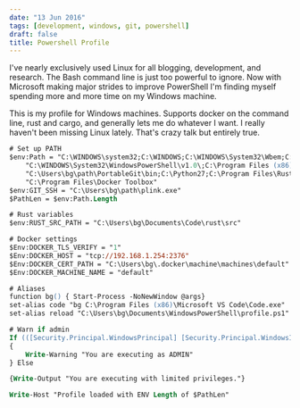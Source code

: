```yaml
---
date: "13 Jun 2016"
tags: [development, windows, git, powershell]
draft: false
title: Powershell Profile
---
```


I've nearly exclusively used Linux for all blogging, development, and research.
The Bash command line is just too powerful to ignore. Now with Microsoft making
major strides to improve PowerShell I'm finding myself spending more and more
time on my Windows machine.

This is my profile for Windows machines. Supports docker on the command line, rust and cargo, 
and generally lets me do whatever I want. I really haven't been missing Linux lately. That's 
crazy talk but entirely true.

```ps
# Set up PATH
$env:Path = "C:\WINDOWS\system32;C:\WINDOWS;C:\WINDOWS\System32\Wbem;C:\Users\bg\path;" +
    "C:\WINDOWS\System32\WindowsPowerShell\v1.0\;C:\Program Files (x86)\GNU\GnuPG\pub;C:\Program Files\nodejs\;" +
    "C:\Users\bg\path\PortableGit\bin;C:\Python27;C:\Program Files\Rust stable GNU 1.9\bin;C:\Users\bg\.cargo\bin;" +
    "C:\Program Files\Docker Toolbox"
$env:GIT_SSH = "C:\Users\bg\path\plink.exe"
$PathLen = $env:Path.Length

# Rust variables
$env:RUST_SRC_PATH = "C:\Users\bg\Documents\Code\rust\src"

# Docker settings
$Env:DOCKER_TLS_VERIFY = "1"
$Env:DOCKER_HOST = "tcp://192.168.1.254:2376"
$Env:DOCKER_CERT_PATH = "C:\Users\bg\.docker\machine\machines\default"
$Env:DOCKER_MACHINE_NAME = "default"

# Aliases
function bg() { Start-Process -NoNewWindow @args}
set-alias code "bg C:\Program Files (x86)\Microsoft VS Code\Code.exe" 
set-alias reload "C:\Users\bg\Documents\WindowsPowerShell\profile.ps1"

# Warn if admin
If (([Security.Principal.WindowsPrincipal] [Security.Principal.WindowsIdentity]::GetCurrent()).IsInRole([Security.Principal.WindowsBuiltInRole] "Administrator"))
{
    Write-Warning "You are executing as ADMIN"
} Else

{Write-Output "You are executing with limited privileges."}

Write-Host "Profile loaded with ENV Length of $PathLen"
```